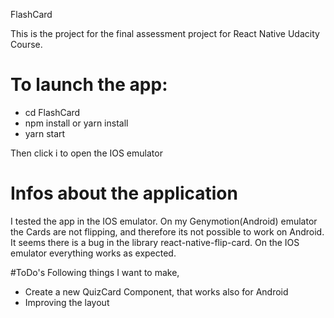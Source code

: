 FlashCard

This is the project for the final assessment project for React Native Udacity Course.





# To launch the app:


* cd FlashCard
* npm install or yarn install
* yarn start

Then click i to open the IOS emulator



# Infos about the application
I tested the app in the IOS emulator. On my Genymotion(Android) emulator the Cards are not flipping, and therefore its not possible to work on Android. It seems there is a bug in the library react-native-flip-card. On the IOS emulator everything works as expected.



#ToDo's
Following things I want to make,
* Create a new QuizCard Component, that works also for Android
* Improving the layout
